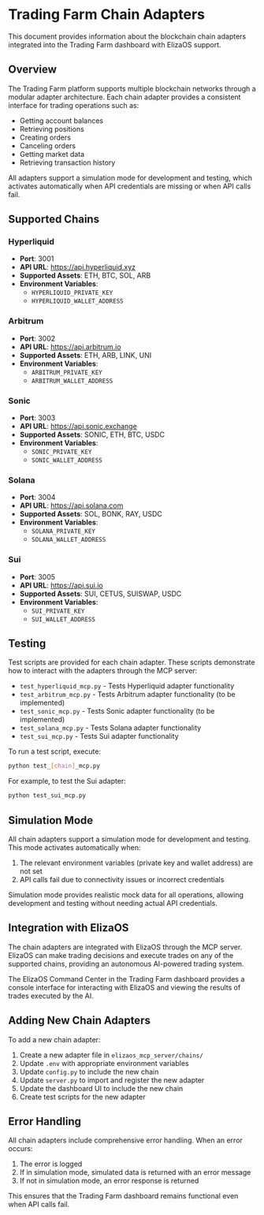 # Trading Farm Chain Adapters

This document provides information about the blockchain chain adapters integrated into the Trading Farm dashboard with ElizaOS support.

## Overview

The Trading Farm platform supports multiple blockchain networks through a modular adapter architecture. Each chain adapter provides a consistent interface for trading operations such as:

- Getting account balances
- Retrieving positions
- Creating orders
- Canceling orders
- Getting market data
- Retrieving transaction history

All adapters support a simulation mode for development and testing, which activates automatically when API credentials are missing or when API calls fail.

## Supported Chains

### Hyperliquid

- **Port**: 3001
- **API URL**: https://api.hyperliquid.xyz
- **Supported Assets**: ETH, BTC, SOL, ARB
- **Environment Variables**:
  - `HYPERLIQUID_PRIVATE_KEY`
  - `HYPERLIQUID_WALLET_ADDRESS`

### Arbitrum

- **Port**: 3002
- **API URL**: https://api.arbitrum.io
- **Supported Assets**: ETH, ARB, LINK, UNI
- **Environment Variables**:
  - `ARBITRUM_PRIVATE_KEY`
  - `ARBITRUM_WALLET_ADDRESS`

### Sonic

- **Port**: 3003
- **API URL**: https://api.sonic.exchange
- **Supported Assets**: SONIC, ETH, BTC, USDC
- **Environment Variables**:
  - `SONIC_PRIVATE_KEY`
  - `SONIC_WALLET_ADDRESS`

### Solana

- **Port**: 3004
- **API URL**: https://api.solana.com
- **Supported Assets**: SOL, BONK, RAY, USDC
- **Environment Variables**:
  - `SOLANA_PRIVATE_KEY`
  - `SOLANA_WALLET_ADDRESS`

### Sui

- **Port**: 3005
- **API URL**: https://api.sui.io
- **Supported Assets**: SUI, CETUS, SUISWAP, USDC
- **Environment Variables**:
  - `SUI_PRIVATE_KEY`
  - `SUI_WALLET_ADDRESS`

## Testing

Test scripts are provided for each chain adapter. These scripts demonstrate how to interact with the adapters through the MCP server:

- `test_hyperliquid_mcp.py` - Tests Hyperliquid adapter functionality
- `test_arbitrum_mcp.py` - Tests Arbitrum adapter functionality (to be implemented)
- `test_sonic_mcp.py` - Tests Sonic adapter functionality (to be implemented)
- `test_solana_mcp.py` - Tests Solana adapter functionality
- `test_sui_mcp.py` - Tests Sui adapter functionality

To run a test script, execute:

```bash
python test_[chain]_mcp.py
```

For example, to test the Sui adapter:

```bash
python test_sui_mcp.py
```

## Simulation Mode

All chain adapters support a simulation mode for development and testing. This mode activates automatically when:

1. The relevant environment variables (private key and wallet address) are not set
2. API calls fail due to connectivity issues or incorrect credentials

Simulation mode provides realistic mock data for all operations, allowing development and testing without needing actual API credentials.

## Integration with ElizaOS

The chain adapters are integrated with ElizaOS through the MCP server. ElizaOS can make trading decisions and execute trades on any of the supported chains, providing an autonomous AI-powered trading system.

The ElizaOS Command Center in the Trading Farm dashboard provides a console interface for interacting with ElizaOS and viewing the results of trades executed by the AI.

## Adding New Chain Adapters

To add a new chain adapter:

1. Create a new adapter file in `elizaos_mcp_server/chains/`
2. Update `.env` with appropriate environment variables
3. Update `config.py` to include the new chain
4. Update `server.py` to import and register the new adapter
5. Update the dashboard UI to include the new chain
6. Create test scripts for the new adapter

## Error Handling

All chain adapters include comprehensive error handling. When an error occurs:

1. The error is logged
2. If in simulation mode, simulated data is returned with an error message
3. If not in simulation mode, an error response is returned

This ensures that the Trading Farm dashboard remains functional even when API calls fail.
